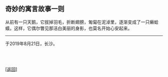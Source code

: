 ## 奇妙的寓言故事一则

从前有一只天鹅，它拔掉羽毛，折断翅膀，匍匐在泥淖里，逐渐变成了一只癞蛤蟆。这样，它偶尔瞥见那洁白美丽的身影，也莫名开始心安起来。

------

于2019年8月21日，长沙。

<br>

<br>

[[返回]](../../../sites/proses/历史文件.md)
